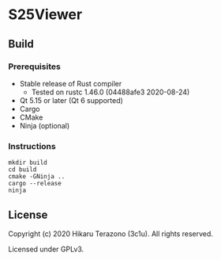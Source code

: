 # S25Viewer

## Build

### Prerequisites

* Stable release of Rust compiler
    * Tested on rustc 1.46.0 (04488afe3 2020-08-24)
* Qt 5.15 or later (Qt 6 supported)
* Cargo
* CMake
* Ninja (optional)

### Instructions

```console
mkdir build
cd build
cmake -GNinja ..
cargo --release
ninja
```

## License

Copyright (c) 2020 Hikaru Terazono (3c1u). All rights reserved.

Licensed under GPLv3.
